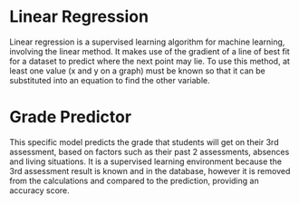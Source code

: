 # Linear Regression
Linear regression is a supervised learning algorithm for machine learning, involving the linear method. It makes use of the gradient of a line of best fit for a dataset to predict where the next point may lie. To use this method, at least one value (x and y on a graph) must be known so that it can be substituted into an equation to find the other variable.

# Grade Predictor
This specific model predicts the grade that students will get on their 3rd assessment, based on factors such as their past 2 assessments, absences and living situations. It is a supervised learning environment because the 3rd assessment result is known and in the database, however it is removed from the calculations and compared to the prediction, providing an accuracy score.
